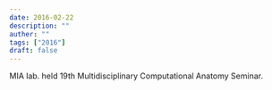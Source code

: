 ```yaml
---
date: 2016-02-22
description: ""
auther: ""
tags: ["2016"]
draft: false
---
```

MIA lab. held 19th Multidisciplinary Computational Anatomy Seminar.
